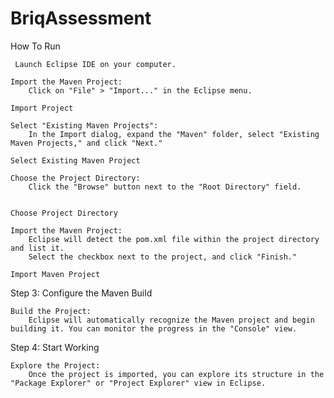 # BriqAssessment

How To Run

  
     Launch Eclipse IDE on your computer.

    Import the Maven Project:
        Click on "File" > "Import..." in the Eclipse menu.

    Import Project

    Select "Existing Maven Projects":
        In the Import dialog, expand the "Maven" folder, select "Existing Maven Projects," and click "Next."

    Select Existing Maven Project

    Choose the Project Directory:
        Click the "Browse" button next to the "Root Directory" field.
      

    Choose Project Directory

    Import the Maven Project:
        Eclipse will detect the pom.xml file within the project directory and list it.
        Select the checkbox next to the project, and click "Finish."

    Import Maven Project

Step 3: Configure the Maven Build

    Build the Project:
        Eclipse will automatically recognize the Maven project and begin building it. You can monitor the progress in the "Console" view.

Step 4: Start Working

    Explore the Project:
        Once the project is imported, you can explore its structure in the "Package Explorer" or "Project Explorer" view in Eclipse.


